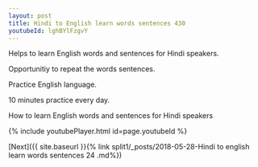 ```yaml
---
layout: post
title: Hindi to English learn words sentences 430 
youtubeId: lghBYlFzgvY
---
```

 
 
Helps to learn English words and sentences for Hindi speakers.

Opportunitiy to repeat the words sentences. 

Practice English language. 
 
10 minutes practice every day. 
 
How to learn English words and sentences for Hindi speakers 
 
{% include youtubePlayer.html id=page.youtubeId %}
 
 
[Next]({{ site.baseurl }}{% link  split1/_posts/2018-05-28-Hindi to english learn words sentences 24 .md%})
 
